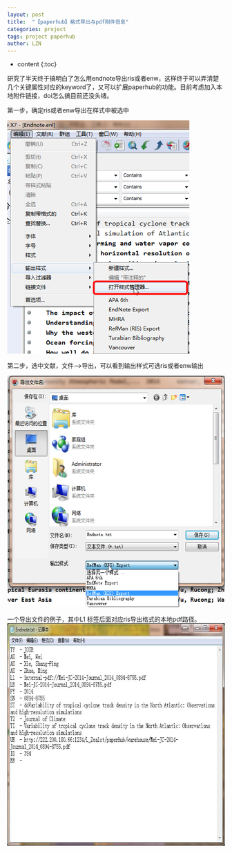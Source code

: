 ```yaml
---
layout: post
title:  "【paperhub】格式导出与pdf附件信息" 
categories: project
tags: project paperhub
author: LZN
---
```


* content
{:toc}

研究了半天终于搞明白了怎么用endnote导出ris或者enw，这样终于可以弄清楚几个关键属性对应的keyword了，又可以扩展paperhub的功能。目前考虑加入本地附件链接，doi怎么搞目前还没头绪。

第一步，确定ris或者enw导出在样式中被选中

<a href="https://raw.githubusercontent.com/Novarizark/Novarizark.github.io/master/uploads/2015/01/Snap2.jpg"><img class="alignnone size-full wp-image-378" src="https://raw.githubusercontent.com/Novarizark/Novarizark.github.io/master/uploads/2015/01/Snap2.jpg" alt="Snap2" width="422" height="541" /></a>

第二步，选中文献，文件--&gt;导出，可以看到输出样式可选ris或者enw输出

<a href="https://raw.githubusercontent.com/Novarizark/Novarizark.github.io/master/uploads/2015/01/Snap3.jpg"><img class="alignnone size-full wp-image-379" src="https://raw.githubusercontent.com/Novarizark/Novarizark.github.io/master/uploads/2015/01/Snap3.jpg" alt="Snap3" width="577" height="537" /></a>

一个导出文件的例子，其中L1 标签后面对应ris导出格式的本地pdf路径。
<a href="https://raw.githubusercontent.com/Novarizark/Novarizark.github.io/master/uploads/2015/01/Snap3.jpg"><img class="alignnone size-full wp-image-380" src="https://raw.githubusercontent.com/Novarizark/Novarizark.github.io/master/uploads/2015/01/QQ图片20150105185757.jpg" alt="QQ图片20150105185757" width="758" height="516" /></a>

&nbsp;
